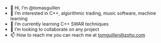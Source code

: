 - 👋 Hi, I’m @tomasguillen
- 👀 I’m interested in C++, algorithmic trading, music software, machine learning
- 🌱 I’m currently learning C++ SWAR techniques
- 💞️ I’m looking to collaborate on any project
- 📫 How to reach me you can reach me at tomguillen@zoho.com

<!---
tomasguillen/tomasguillen is a ✨ special ✨ repository because its `README.md` (this file) appears on your GitHub profile.
You can click the Preview link to take a look at your changes.
--->
